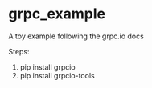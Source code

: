 # grpc_example
A toy example following the grpc.io docs


Steps:
1. pip install grpcio
2. pip install grpcio-tools
